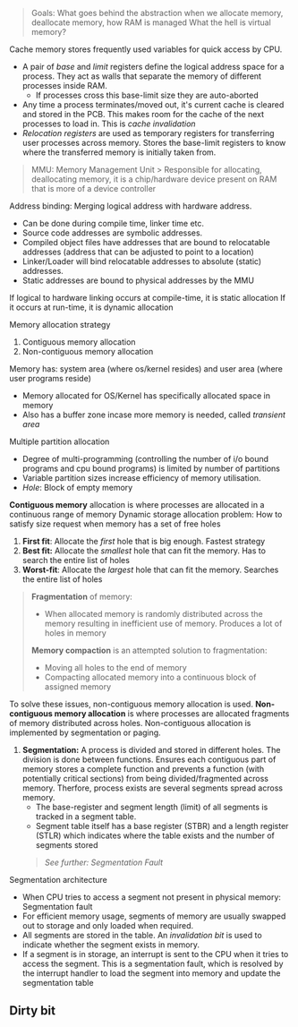 > Goals:
> What goes behind the abstraction when we allocate memory, deallocate memory, how RAM is managed
> What the hell is virtual memory?

Cache memory stores frequently used variables for quick access by CPU.

- A pair of *base* and *limit* registers define the logical address space for a process. They act as walls that separate the memory of different processes inside RAM. 
	- If processes cross this base-limit size they are auto-aborted
- Any time  a process terminates/moved out, it's current cache is cleared and stored in the PCB. This makes room for the cache of the next processes to load in. This is *cache invalidation* 
- *Relocation registers* are used as temporary registers for transferring user processes across memory. Stores the base-limit registers to know where the transferred memory is initially taken from.
> MMU: Memory Management Unit > Responsible for allocating, deallocating memory, it is a chip/hardware device present on RAM that is more of a device controller

Address binding: Merging logical address with hardware address. 
- Can be done during compile time, linker time etc.
- Source code addresses are symbolic addresses.
- Compiled object files have addresses that are bound to relocatable addresses (address that can be adjusted to point to a location)
- Linker/Loader will bind relocatable addresses to absolute (static) addresses.
- Static addresses are bound to physical addresses by the MMU

If logical to hardware linking occurs at compile-time, it is static allocation
If it occurs at run-time, it is dynamic allocation

Memory allocation strategy
1. Contiguous memory allocation
2. Non-contiguous memory allocation

Memory has: system area (where os/kernel resides) and user area (where user programs reside) 
- Memory allocated for OS/Kernel has specifically allocated space in memory
- Also has a buffer zone incase more memory is needed, called *transient area*

Multiple partition allocation
- Degree of multi-programming (controlling the number of i/o bound programs and cpu bound programs) is limited by number of partitions
- Variable partition sizes increase efficiency of memory utilisation.
- *Hole*: Block of empty memory 

**Contiguous memory** allocation is where processes are allocated in a continuous range of memory
Dynamic storage allocation problem: How to satisfy size request when memory has a set of free holes
1. **First fit**: Allocate the *first* hole that is big enough. Fastest strategy
2. **Best fit:** Allocate the *smallest* hole that can fit the memory. Has to search the entire list of holes
3. **Worst-fit**: Allocate the *largest* hole that can fit the memory. Searches the entire list of holes

> **Fragmentation** of memory:
> - When allocated memory is randomly distributed across the memory resulting in inefficient use of memory. Produces a lot of holes in memory
> 
> **Memory compaction** is an attempted solution to fragmentation:
> - Moving all holes to the end of memory
> - Compacting allocated memory into a continuous block of assigned memory

To solve these issues, non-contiguous memory allocation is used.
**Non-contiguous memory allocation** is where processes are allocated fragments of memory distributed across holes. Non-contiguous allocation is implemented by segmentation or paging.
1. **Segmentation:** A process is divided and stored in different holes. The division is done between functions. Ensures each contiguous part of memory stores a complete function and prevents a function (with potentially critical sections) from being divided/fragmented across memory. Therfore, process exists are several segments spread across memory.
	- The base-register and segment length (limit) of all segments is tracked in a segment table.
	- Segment table itself has a base register (STBR) and a length register (STLR) which indicates where the table exists and the number of segments stored
	> *See further: Segmentation Fault*

Segmentation architecture
- When CPU tries to access a segment not present in physical memory: Segmentation fault
- For efficient memory usage, segments of memory are usually swapped out to storage and only loaded when required.
- All segments are stored in the table. An *invalidation bit* is used to indicate whether the segment exists in memory. 
- If a segment is in storage, an interrupt is sent to the CPU when it tries to access the segment. This is a segmentation fault, which is resolved by the interrupt handler to load the segment into memory and update the segmentation table

Dirty bit
- 